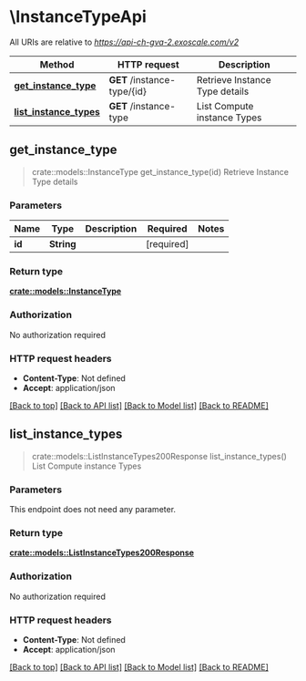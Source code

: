# \InstanceTypeApi

All URIs are relative to *https://api-ch-gva-2.exoscale.com/v2*

Method | HTTP request | Description
------------- | ------------- | -------------
[**get_instance_type**](InstanceTypeApi.md#get_instance_type) | **GET** /instance-type/{id} | Retrieve Instance Type details
[**list_instance_types**](InstanceTypeApi.md#list_instance_types) | **GET** /instance-type | List Compute instance Types



## get_instance_type

> crate::models::InstanceType get_instance_type(id)
Retrieve Instance Type details



### Parameters


Name | Type | Description  | Required | Notes
------------- | ------------- | ------------- | ------------- | -------------
**id** | **String** |  | [required] |

### Return type

[**crate::models::InstanceType**](instance-type.md)

### Authorization

No authorization required

### HTTP request headers

- **Content-Type**: Not defined
- **Accept**: application/json

[[Back to top]](#) [[Back to API list]](../README.md#documentation-for-api-endpoints) [[Back to Model list]](../README.md#documentation-for-models) [[Back to README]](../README.md)


## list_instance_types

> crate::models::ListInstanceTypes200Response list_instance_types()
List Compute instance Types



### Parameters

This endpoint does not need any parameter.

### Return type

[**crate::models::ListInstanceTypes200Response**](list_instance_types_200_response.md)

### Authorization

No authorization required

### HTTP request headers

- **Content-Type**: Not defined
- **Accept**: application/json

[[Back to top]](#) [[Back to API list]](../README.md#documentation-for-api-endpoints) [[Back to Model list]](../README.md#documentation-for-models) [[Back to README]](../README.md)

